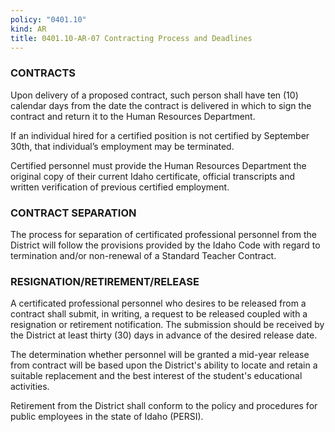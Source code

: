 ```yaml
---
policy: "0401.10"
kind: AR
title: 0401.10-AR-07 Contracting Process and Deadlines
---
```


### CONTRACTS

Upon delivery of a proposed contract, such person shall have ten (10) calendar days from the date the contract is delivered in which to sign the contract and return it to the Human Resources Department.

If an individual hired for a certified position is not certified by September 30th, that individual’s employment may be terminated.

Certified personnel must provide the Human Resources Department the original copy of their current Idaho certificate, official transcripts and written verification of previous certified employment.


### CONTRACT SEPARATION 
The process for separation of certificated professional personnel from the District will follow the provisions provided by the Idaho Code with regard to termination and/or non-renewal of a Standard Teacher Contract.

### RESIGNATION/RETIREMENT/RELEASE

A certificated professional personnel who desires to be released from a contract shall submit, in writing, a request to be released coupled with a resignation or retirement notification.  The submission should be received by the District at least thirty (30) days in advance of the desired release date.
  
The determination whether personnel will be granted a mid-year release from contract will be based upon the District's ability to locate and retain a suitable replacement and the best interest of the student's educational activities.
  
Retirement from the District shall conform to the policy and procedures for public employees in the state of Idaho (PERSI).
